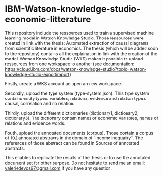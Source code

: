 # IBM-Watson-knowledge-studio-economic-litterature
This repository include the ressources used to train a supervised machine learning model in Watson Knowledge Studio.
Those ressources were created in link with the thesis: Automated extraction of causal diagrams from scientific literature in economics.
The thesis (which will be added soon to the repository) contains all the explaination in link with the creation of the model.
Watson Knowledge Studio (WKS) makes it possible to upload ressources from one workspace to another (see documentation: https://cloud.ibm.com/docs/watson-knowledge-studio?topic=watson-knowledge-studio-exportimport)

Firstly, create a WKS account an open an new workspace. 

Secondly, upload the type system (type-system.json).
This type system contains entity types: variables, relations, evidence and relation types: causal, correlation and no relation.

Thirdly, upload the different dictionnaries (dictionary1, dictionary2, dictionary3).
The dictionary contain names of economic variables, names of relations and evidence words.

Fouth, upload the annotated documents (corpus).
Those contain a corpus of 102 annotated abstracts in the domain of "income inequality".
The references of those abstract can be found in Sources of annotated abstracts.

This enables to replicate the results of the thesis or to use the annotated document set for other purpose.
Do not hesitate to send me an email: valeriedevos97@gmail.com if you have any question.
